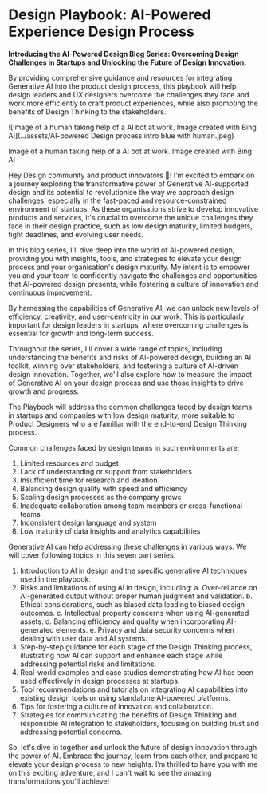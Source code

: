 # Design Playbook: AI-Powered Experience Design Process

**Introducing the AI-Powered Design Blog Series: Overcoming Design Challenges in Startups and Unlocking the Future of Design Innovation.**

By providing comprehensive guidance and resources for integrating Generative AI into the product design process, this playbook will help design leaders and UX designers overcome the challenges they face and work more efficiently to craft product experiences, while also promoting the benefits of Design Thinking to the stakeholders.

![Image of a human taking help of a AI bot at work. Image created with Bing AI](../assets/AI-powered Design process intro blue with human.jpeg)

Image of a human taking help of a AI bot at work. Image created with Bing AI

Hey Design community and product innovators 👋! I’m excited to embark on a journey exploring the transformative power of Generative AI-supported design and its potential to revolutionise the way we approach design challenges, especially in the fast-paced and resource-constrained environment of startups. As these organisations strive to develop innovative products and services, it's crucial to overcome the unique challenges they face in their design practice, such as low design maturity, limited budgets, tight deadlines, and evolving user needs.

In this blog series, I'll dive deep into the world of AI-powered design, providing you with insights, tools, and strategies to elevate your design process and your organisation's design maturity. My intent is to empower you and your team to confidently navigate the challenges and opportunities that AI-powered design presents, while fostering a culture of innovation and continuous improvement.

By harnessing the capabilities of Generative AI, we can unlock new levels of efficiency, creativity, and user-centricity in our work. This is particularly important for design leaders in startups, where overcoming challenges is essential for growth and long-term success.

Throughout the series, I'll cover a wide range of topics, including understanding the benefits and risks of AI-powered design, building an AI toolkit, winning over stakeholders, and fostering a culture of AI-driven design innovation. Together, we'll also explore how to measure the impact of Generative AI on your design process and use those insights to drive growth and progress.

The Playbook will address the common challenges faced by design teams in startups and companies with low design maturity, more suitable to Product Designers who are familiar with the end-to-end Design Thinking process.

Common challenges faced by design teams in such environments are:

1. Limited resources and budget
2. Lack of understanding or support from stakeholders
3. Insufficient time for research and ideation
4. Balancing design quality with speed and efficiency
5. Scaling design processes as the company grows
6. Inadequate collaboration among team members or cross-functional teams
7. Inconsistent design language and system
8. Low maturity of data insights and analytics capabilities

Generative AI can help addressing these challenges in various ways. We will cover following topics in this seven part series.

1. Introduction to AI in design and the specific generative AI techniques used in the playbook.
2. Risks and limitations of using AI in design, including:
a. Over-reliance on AI-generated output without proper human judgment and validation.
b. Ethical considerations, such as biased data leading to biased design outcomes.
c. Intellectual property concerns when using AI-generated assets.
d. Balancing efficiency and quality when incorporating AI-generated elements.
e. Privacy and data security concerns when dealing with user data and AI systems.
3. Step-by-step guidance for each stage of the Design Thinking process, illustrating how AI can support and enhance each stage while addressing potential risks and limitations.
4. Real-world examples and case studies demonstrating how AI has been used effectively in design processes at startups.
5. Tool recommendations and tutorials on integrating AI capabilities into existing design tools or using standalone AI-powered platforms.
6. Tips for fostering a culture of innovation and collaboration.
7. Strategies for communicating the benefits of Design Thinking and responsible AI integration to stakeholders, focusing on building trust and addressing potential concerns.

So, let's dive in together and unlock the future of design innovation through the power of AI. Embrace the journey, learn from each other, and prepare to elevate your design process to new heights. I’m thrilled to have you with me on this exciting adventure, and I can't wait to see the amazing transformations you'll achieve!

